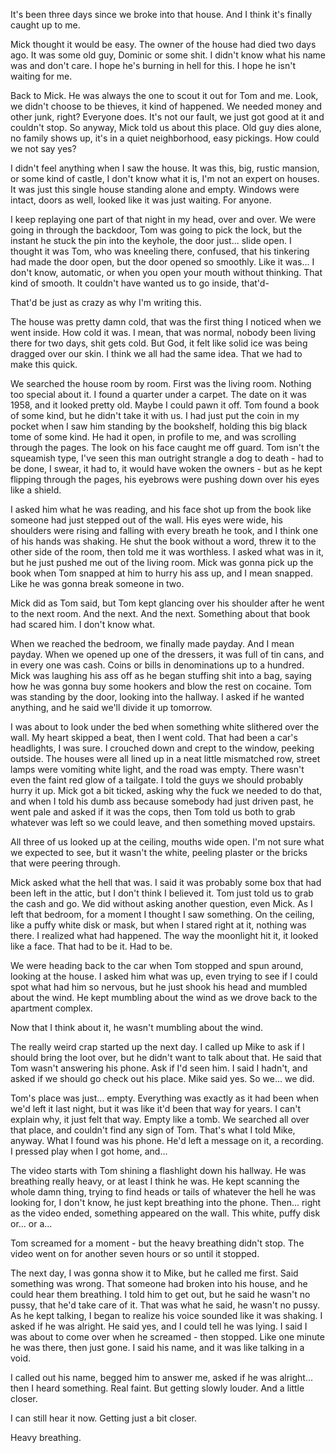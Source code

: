 It's been three days since we broke into that house. And I think it's finally caught up to me.

Mick thought it would be easy. The owner of the house had died two days ago. It was some old guy, Dominic or some shit. I didn't know what his name was and don't care. I hope he's burning in hell for this. I hope he isn't waiting for me.

Back to Mick. He was always the one to scout it out for Tom and me. Look, we didn't choose to be thieves, it kind of happened. We needed money and other junk, right? Everyone does. It's not our fault, we just got good at it and couldn't stop. So anyway, Mick told us about this place. Old guy dies alone, no family shows up, it's in a quiet neighborhood, easy pickings. How could we not say yes?

I didn't feel anything when I saw the house. It was this, big, rustic mansion, or some kind of castle, I don't know what it is, I'm not an expert on houses. It was just this single house standing alone and empty. Windows were intact, doors as well, looked like it was just waiting. For anyone.

I keep replaying one part of that night in my head, over and over. We were going in through the backdoor, Tom was going to pick the lock, but the instant he stuck the pin into the keyhole, the door just... slide open. I thought it was Tom, who was kneeling there, confused, that his tinkering had made the door open, but the door opened so smoothly. Like it was... I don't know, automatic, or when you open your mouth without thinking. That kind of smooth. It couldn't have wanted us to go inside, that'd-

That'd be just as crazy as why I'm writing this.

The house was pretty damn cold, that was the first thing I noticed when we went inside. How cold it was. I mean, that was normal, nobody been living there for two days, shit gets cold. But God, it felt like solid ice was being dragged over our skin. I think we all had the same idea. That we had to make this quick.

We searched the house room by room. First was the living room. Nothing too special about it. I found a quarter under a carpet. The date on it was 1958, and it looked pretty old. Maybe I could pawn it off. Tom found a book of some kind, but he didn't take it with us. I had just put the coin in my pocket when I saw him standing by the bookshelf, holding this big black tome of some kind. He had it open, in profile to me, and was scrolling through the pages. The look on his face caught me off guard. Tom isn't the squeamish type, I've seen this man outright strangle a dog to death - had to be done, I swear, it had to, it would have woken the owners - but as he kept flipping through the pages, his eyebrows were pushing down over his eyes like a shield.

I asked him what he was reading, and his face shot up from the book like someone had just stepped out of the wall. His eyes were wide, his shoulders were rising and falling with every breath he took, and I think one of his hands was shaking. He shut the book without a word, threw it to the other side of the room, then told me it was worthless. I asked what was in it, but he just pushed me out of the living room. Mick was gonna pick up the book when Tom snapped at him to hurry his ass up, and I mean snapped. Like he was gonna break someone in two.

Mick did as Tom said, but Tom kept glancing over his shoulder after he went to the next room. And the next. And the next. Something about that book had scared him. I don't know what.

When we reached the bedroom, we finally made payday. And I mean payday. When we opened up one of the dressers, it was full of tin cans, and in every one was cash. Coins or bills in denominations up to a hundred. Mick was laughing his ass off as he began stuffing shit into a bag, saying how he was gonna buy some hookers and blow the rest on cocaine. Tom was standing by the door, looking into the hallway. I asked if he wanted anything, and he said we'll divide it up tomorrow.

I was about to look under the bed when something white slithered over the wall. My heart skipped a beat, then I went cold. That had been a car's headlights, I was sure. I crouched down and crept to the window, peeking outside. The houses were all lined up in a neat little mismatched row, street lamps were vomiting white light, and the road was empty. There wasn't even the faint red glow of a tailgate. I told the guys we should probably hurry it up. Mick got a bit ticked, asking why the fuck we needed to do that, and when I told his dumb ass because somebody had just driven past, he went pale and asked if it was the cops, then Tom told us both to grab whatever was left so we could leave, and then something moved upstairs.

All three of us looked up at the ceiling, mouths wide open. I'm not sure what we expected to see, but it wasn't the white, peeling plaster or the bricks that were peering through.

Mick asked what the hell that was. I said it was probably some box that had been left in the attic, but I don't think I believed it. Tom just told us to grab the cash and go. We did without asking another question, even Mick. As I left that bedroom, for a moment I thought I saw something. On the ceiling, like a puffy white disk or mask, but when I stared right at it, nothing was there. I realized what had happened. The way the moonlight hit it, it looked like a face. That had to be it. Had to be.

We were heading back to the car when Tom stopped and spun around, looking at the house. I asked him what was up, even trying to see if I could spot what had him so nervous, but he just shook his head and mumbled about the wind. He kept mumbling about the wind as we drove back to the apartment complex.

Now that I think about it, he wasn't mumbling about the wind.

The really weird crap started up the next day. I called up Mike to ask if I should bring the loot over, but he didn't want to talk about that. He said that Tom wasn't answering his phone. Ask if I'd seen him. I said I hadn't, and asked if we should go check out his place. Mike said yes. So we... we did.

Tom's place was just... empty. Everything was exactly as it had been when we'd left it last night, but it was like it'd been that way for years. I can't explain why, it just felt that way. Empty like a tomb. We searched all over that place, and couldn't find any sign of Tom. That's what I told Mike, anyway. What I found was his phone. He'd left a message on it, a recording. I pressed play when I got home, and...

The video starts with Tom shining a flashlight down his hallway. He was breathing really heavy, or at least I think he was. He kept scanning the whole damn thing, trying to find heads or tails of whatever the hell he was looking for, I don't know, he just kept breathing into the phone. Then... right as the video ended, something appeared on the wall. This white, puffy disk or... or a...

Tom screamed for a moment - but the heavy breathing didn't stop. The video went on for another seven hours or so until it stopped.

The next day, I was gonna show it to Mike, but he called me first. Said something was wrong. That someone had broken into his house, and he could hear them breathing. I told him to get out, but he said he wasn't no pussy, that he'd take care of it. That was what he said, he wasn't no pussy. As he kept talking, I began to realize his voice sounded like it was shaking. I asked if he was alright. He said yes, and I could tell he was lying. I said I was about to come over when he screamed - then stopped. Like one minute he was there, then just gone. I said his name, and it was like talking in a void.

I called out his name, begged him to answer me, asked if he was alright... then I heard something. Real faint. But getting slowly louder. And a little closer.

I can still hear it now. Getting just a bit closer.

Heavy breathing.